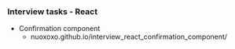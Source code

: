 ### Interview tasks - React

- Confirmation component
    - nuoxoxo.github.io/interview_react_confirmation_component/
